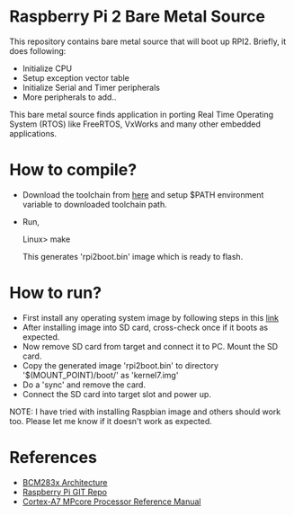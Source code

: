 # Raspberry Pi 2 Bare Metal Source

This repository contains bare metal source that will boot up RPI2.  Briefly,
it does following:

* Initialize CPU
* Setup exception vector table
* Initialize Serial and Timer peripherals
* More peripherals to add..

This bare metal source finds application in porting Real Time Operating System
(RTOS) like FreeRTOS, VxWorks and many other embedded applications.

# How to compile?

* Download the toolchain from [here](https://github.com/raspberrypi/tools/tree/master/arm-bcm2708/gcc-linaro-arm-linux-gnueabihf-raspbian-x64) and setup $PATH environment variable to downloaded toolchain path.
* Run,

  Linux> make

  This generates 'rpi2boot.bin' image which is ready to flash.

# How to run?

* First install any operating system image by following steps in this [link](http://www.raspberrypi.org/documentation/installation/installing-images/README.md)
* After installing image into SD card, cross-check once if it boots as expected.
* Now remove SD card from target and connect it to PC. Mount the SD card.
* Copy the generated image 'rpi2boot.bin' to directory '$(MOUNT_POINT)/boot/'
  as 'kernel7.img'
* Do a 'sync' and remove the card.
* Connect the SD card into target slot and power up.

NOTE: I have tried with installing Raspbian image and others should work too.
Please let me know if it doesn't work as expected.

# References

* [BCM283x Architecture](https://github.com/raspberrypi/documentation/blob/master/hardware/raspberrypi/bcm2835/BCM2835-ARM-Peripherals.pdf)
* [Raspberry Pi GIT Repo](https://github.com/raspberrypi)
* [Cortex-A7 MPcore Processor Reference Manual](http://infocenter.arm.com/help/index.jsp?topic=/com.arm.doc.ddi0464f/index.html)
